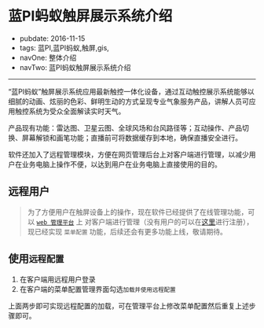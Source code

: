 # 蓝PI蚂蚁触屏展示系统介绍

- pubdate: 2016-11-15
- tags: 蓝PI,蓝PI蚂蚁,触屏,gis,
- navOne: 整体介绍
- navTwo: 蓝PI蚂蚁触屏展示系统介绍

------
<style>
.markdown .content-main p{
    text-indent: 30px;
    margin-left: 0;
}
</style>
“蓝PI蚂蚁”触屏展示系统应用最新触控一体化设备，通过互动触控展示系统能够以细腻的动画、炫丽的色彩、鲜明生动的方式呈现专业气象服务产品，讲解人员可应用触控系统为受众全面解读实时天气。

产品现有功能：雷达图、卫星云图、全球风场和台风路径等；互动操作、产品切换、屏幕解锁和画笔功能；直播前可将数据缓存到本地，确保直播安全进行。

软件还加入了远程管理模块，方便在网页管理后台上对客户端进行管理，以减少用户在业务电脑上操作不便，以达到用户在业务电脑上直接使用的目的。


## 远程用户
> 为了方便用户在触屏设备上的操作，现在软件已经提供了在线管理功能，可以 [`web 管理平台`](https://bpa.tianqi.cn/user/) 上
对客户端进行管理（没有用户的可以在[这里](https://bpa.tianqi.cn/user/register)进行注册），现已经实现 `菜单配置` 功能，后续还会有更多功能上线，敬请期待。

## 使用`远程配置`
1. 在客户端用远程用户登录
1. 在客户端的菜单配置管理界面勾选`加载并使用远程配置`

上面两步即可实现远程配置的加载，可在管理平台上修改菜单配置然后重复上述步骤即可。